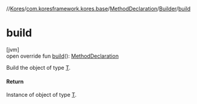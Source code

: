 //[Kores](../../../../index.md)/[com.koresframework.kores.base](../../index.md)/[MethodDeclaration](../index.md)/[Builder](index.md)/[build](build.md)

# build

[jvm]\
open override fun [build](build.md)(): [MethodDeclaration](../index.md)

Build the object of type [T](../../../com.koresframework.kores.builder/-builder/index.md).

#### Return

Instance of object of type [T](../../../com.koresframework.kores.builder/-builder/index.md).
